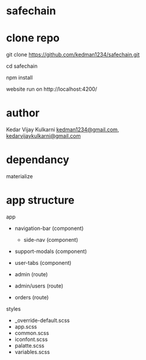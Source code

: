# safechain

# clone repo
git clone https://github.com/kedman1234/safechain.git

cd safechain

npm install

website run on http://localhost:4200/

# author
Kedar Vijay Kulkarni
kedman1234@gmail.com, kedarvijaykulkarni@gmail.com

# dependancy
materialize

# app structure

app
  - navigation-bar (component)
    - side-nav (component)
  - support-modals (component)
  - user-tabs (component)

  - admin (route)
  - admin/users (route)
  - orders (route)

styles
  - _override-default.scss
  - app.scss
  - common.scss
  - iconfont.scss
  - palatte.scss
  - variables.scss

